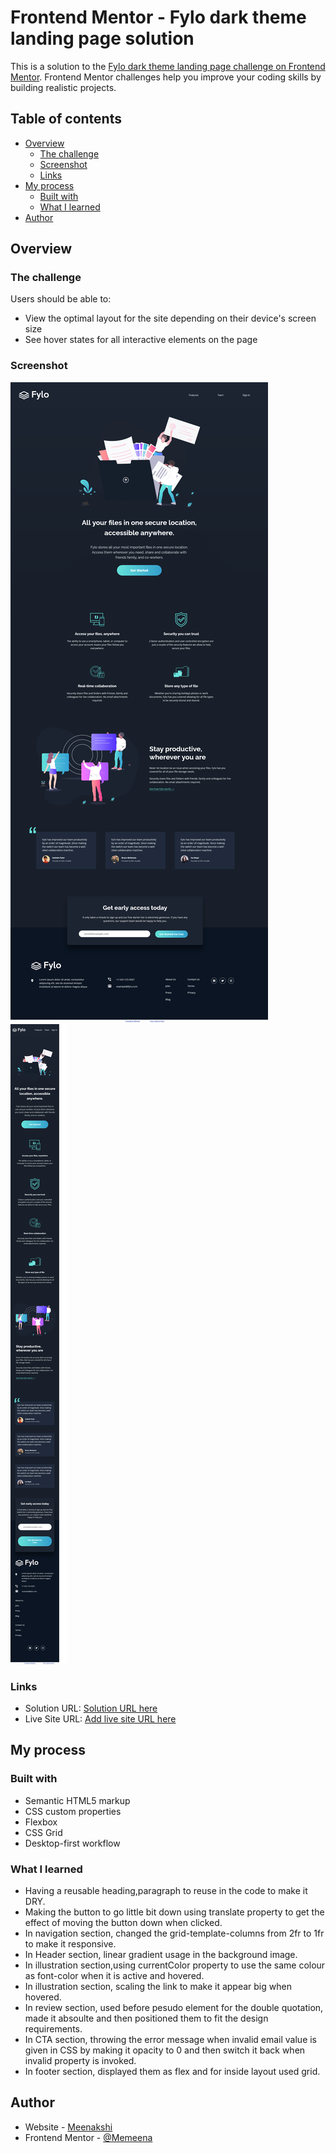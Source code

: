# Frontend Mentor - Fylo dark theme landing page solution

This is a solution to the [Fylo dark theme landing page challenge on Frontend Mentor](https://www.frontendmentor.io/challenges/fylo-dark-theme-landing-page-5ca5f2d21e82137ec91a50fd). Frontend Mentor challenges help you improve your coding skills by building realistic projects. 

## Table of contents

- [Overview](#overview)
  - [The challenge](#the-challenge)
  - [Screenshot](#screenshot)
  - [Links](#links)
- [My process](#my-process)
  - [Built with](#built-with)
  - [What I learned](#what-i-learned)
- [Author](#author)

## Overview

### The challenge

Users should be able to:

- View the optimal layout for the site depending on their device's screen size
- See hover states for all interactive elements on the page

### Screenshot

![](./Desktop-screenshot.png)
![](./Mobile-screenshot.png)

### Links

- Solution URL: [Solution URL here](https://github.com/Memeena/fylo-dark-theme-landing-page-master)
- Live Site URL: [Add live site URL here](https://your-live-site-url.com)

## My process

### Built with

- Semantic HTML5 markup
- CSS custom properties
- Flexbox
- CSS Grid
- Desktop-first workflow

### What I learned

- Having a reusable heading,paragraph to reuse in the code to make it DRY.
- Making the button to go little bit down using translate property to get the effect of moving the button down when clicked.
- In navigation section, changed the grid-template-columns from 2fr to 1fr to make it responsive.
- In Header section, linear gradient usage in the background image.
- In illustration section,using currentColor property to use the same colour as font-color when it is active and hovered.
- In illustration section, scaling the link to make it appear big when hovered.
- In review section, used before pesudo element for the double quotation, made it absoulte and then positioned them to fit the design requirements.
- In CTA section, throwing the error message when invalid email value is given in CSS by making it opacity to 0 and then switch it back when invalid property is invoked.
- In footer section, displayed them as flex and for inside layout used grid.

## Author

- Website - [Meenakshi](https://www.your-site.com)
- Frontend Mentor - [@Memeena](https://www.frontendmentor.io/profile/Memeena)

